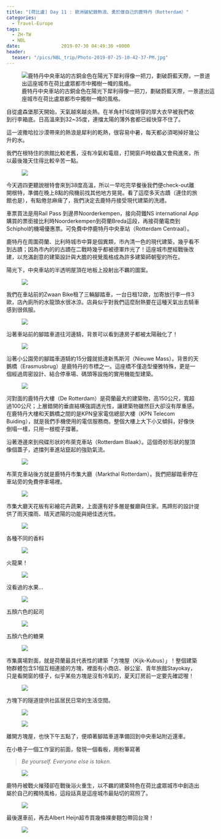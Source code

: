 ```yaml
---
title: "[荷比盧] Day 11 : 歐洲破紀錄熱浪、勇於做自己的鹿特丹（Rotterdam）"
categories:
  - Travel-Europe
tags:
  - ZH-TW
  - NBL
date:               2019-07-30 04:49:30 +0000
header:
  teaser: "/pics/NBL_trip/Photo-2019-07-25-10-42-37-PM.jpg"
---
```

<figure style="width: 100%" class="align-center">
<img src="/pics/NBL_trip/Photo-2019-07-25-10-42-37-PM.jpg" alt="鹿特丹中央車站的古銅金色在陽光下犀利得像一把刀，劃破蔚藍天際，一景道出這座城市在荷比盧眾都市中獨樹一幟的風格。">
<figcaption>鹿特丹中央車站的古銅金色在陽光下犀利得像一把刀，劃破蔚藍天際，一景道出這座城市在荷比盧眾都市中獨樹一幟的風格。</figcaption>
</figure>

自從盧森堡那天開始，天氣越來越炎熱。在羊角村16度時穿的厚大衣早被我們收到行李箱底。日高溫來到32~35度，連擋太陽的薄外套都已經快穿不住了。

這一波撒哈拉沙漠帶來的熱浪是犀利的乾熱，很容易中暑，每天都必須喝掉好幾公升的水。

我們在根特住的旅館比較老舊，沒有冷氣和電扇，打開窗戶時蚊蟲又會飛進來，所以最後幾天住得比較辛苦一點。
<figure style="width: 100%" class="align-center">
<img src="/pics/NBL_trip/Photo-2019-07-23-1-59-34-PM.jpg">
</figure>

今天週四更聽說根特會來到38度高溫，所以一早吃完早餐後我們便check-out離開根特，準備在晚上8點的飛機前找其他地方晃晃。看了這麼多天古蹟（連住的旅館也是），有點倦怠麻痺了，我們決定去鹿特丹接受現代建築的洗禮。

車票買法是用Rail Pass 到邊界Noorderkempen，接向荷鐵NS international App購買的票銜接比利時Noorderkempen到荷蘭Breda這段，再接荷蘭電商到Schiphol的機場優惠票。可免費中停鹿特丹中央車站（Rotterdam Centraal）。

鹿特丹在周圍荷蘭、比利時城市中算是個異類，市內清一色的現代建築，幾乎看不到古蹟；因為市內的的古蹟在二戰時幾乎都被德軍炸光了！這座城市歷經戰後改建，以充滿創意的建築設計與大膽的視覺風格成為許多建築師朝聖的所在。

陽光下，中央車站的半透明屋頂在地板上投射出不羈的圖案。
<figure style="width: 100%" class="align-center">
<img src="/pics/NBL_trip/ce3b055773122daac4895842f82504ec9_17174504_190727_0004.jpg">
</figure>


我們在車站前的Zwaan Bike租了三輛腳踏車，一台日租12歐，加寄放行李一件3歐，店內廁所的水龍頭水很冰涼。店員似乎對我們這麼耐熱要在這種天氣出去騎車感到很佩服。
<figure style="width: 80%" class="align-center">
<img src="/pics/NBL_trip/ce3b055773122daac4895842f82504ec9_17174504_190727_0008.jpg">
</figure>


沿著車站前的腳踏車道往河邊騎，背景可以看到連房子都被太陽融化了！
<figure style="width: 100%" class="align-center">
<img src="/pics/NBL_trip/ce3b055773122daac4895842f82504ec9_17174504_190727_0009.jpg">
</figure>


沿著小公園旁的腳踏車道騎約15分鐘就抵達新馬斯河（Nieuwe Mass）。背景的天鵝橋（Erasmusbrug）是鹿特丹的市標之一。這座橋不僅造型優雅特殊，更是一個經過周密設計、結合停車場、碼頭等設施的實用機能型建築。
<figure style="width: 100%" class="align-center">
<img src="/pics/NBL_trip/ce3b055773122daac4895842f82504ec9_17174504_190727_0020.jpg">
</figure>


河對面的鹿特丹大樓（De Rotterdam）是荷蘭最大的建築物，高150公尺，寬超過100公尺；上層錯開的垂直結構強調透光性，讓建築物雖然巨大卻沒有厚重感。在鹿特丹大樓和天鵝橋之間的是KPN皇家電信總部大樓（KPN Telecom Buiding），就是我們手機使用的電信服務商。整個大樓上大下小又傾斜，好像快倒塌一樣，只用一根棍子撐著。

沿著港邊來到飛碟形狀的布萊克車站（Rotterdam Blaak）。這個奇妙形狀的屋頂像個蓋子，遮擋列車進站竄起的強勁氣流。
<figure style="width: 100%" class="align-center">
<img src="/pics/NBL_trip/IMG_7025.jpg">
</figure>


布萊克車站後方就是鹿特丹市集大廳（Markthal Rotterdam）。我們把腳踏車停在車站旁的免費停車場裡。
<figure style="width: 80%" class="align-center">
<img src="/pics/NBL_trip/ce3b055773122daac4895842f82504ec9_17174504_190727_0028.jpg">
</figure>


市集大廳天花板有彩繪花卉蔬果，上面還有好多層是餐廳與住家。馬蹄形的設計提供了雨天擋雨、晴天遮陽的功能與絕佳透光性。
<figure style="width: 80%" class="align-center">
<img src="/pics/NBL_trip/ce3b055773122daac4895842f82504ec9_17174504_190727_0052.jpg">
</figure>

各種不同的香料
<figure style="width: 100%" class="align-center">
<img src="/pics/NBL_trip/ce3b055773122daac4895842f82504ec9_17174504_190727_0037.jpg">
</figure>

火龍果！
<figure style="width: 100%" class="align-center">
<img src="/pics/NBL_trip/ce3b055773122daac4895842f82504ec9_17174504_190727_0041.jpg">
</figure>

沒看過的水果…
<figure style="width: 100%" class="align-center">
<img src="/pics/NBL_trip/ce3b055773122daac4895842f82504ec9_17174504_190727_0040.jpg">
</figure>

五顏六色的起司
<figure style="width: 100%" class="align-center">
<img src="/pics/NBL_trip/ce3b055773122daac4895842f82504ec9_17174504_190727_0047.jpg">
</figure>

五顏六色的糖果
<figure style="width: 100%" class="align-center">
<img src="/pics/NBL_trip/ce3b055773122daac4895842f82504ec9_17174504_190727_0050.jpg">
</figure>

市集廣場對面，就是荷蘭最具代表性的建築「方塊屋（Kijk-Kubus）」！整個建築物群體包含51個互相連接的方塊，裡面有小商店、辦公室、青年旅館Stayokay，只是看開窗的樣子，似乎某些方塊是沒有冷氣的，夏天訂房前一定要先確認喔！
<figure style="width: 100%" class="align-center">
<img src="/pics/NBL_trip/IMG_7024.jpg">
</figure>


方塊下的隧道提供社區居民日常的生活空間。
<figure style="width: 80%" class="align-center">
<img src="/pics/NBL_trip/ce3b055773122daac4895842f82504ec9_17174504_190727_0064.jpg">
</figure>
<figure style="width: 80%" class="align-center">
<img src="/pics/NBL_trip/ce3b055773122daac4895842f82504ec9_17174504_190727_0060.jpg">
</figure>  

離開方塊屋，也快下午五點了，便順著腳踏車道準備回到中央車站附近還車。

在小巷子一個工作室的前面，發現一個看板，用粉筆寫著

>_Be yourself. Everyone else is taken._

<figure style="width: 80%" class="align-center">
<img src="/pics/NBL_trip/Photo-2019-07-25-9-50-23-PM.jpg">
</figure>

鹿特丹被戰火摧殘卻在戰後浴火重生，以不羈的建築特色在荷比盧眾城市中創造出屬於自己的獨特風格，這段話真是這座城市最貼切的寫照了。

<figure style="width: 100%" class="align-center">
<img src="/pics/NBL_trip/ce3b055773122daac4895842f82504ec9_17174504_190727_0068.jpg">
</figure>

最後還車前，再去Albert Heijn超市買幾條裸麥麵包帶回台灣！
<figure style="width: 100%" class="align-center">
<img src="/pics/NBL_trip/IMG_7027.jpg">
</figure>

